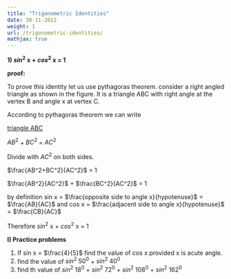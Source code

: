 ```yaml
---
title: "Trigonometric Identities"
date: 30-11-2022
weight: 1
url: /trigonometric-identities/
mathjax: true
---
```


**1) $sin^2$ x + $cos^2$ x = 1**

**proof:**

To prove this identity let us use pythagoras theorem. consider a right angled triangle as shown in the figure. It is a triangle ABC with right angle at the vertex B and angle x at vertex C.

According to pythagoras theorem we can write

[triangle ABC](https://cdn.pixabay.com/photo/2022/11/30/15/38/triangle-7627070_960_720.jpg)

$AB^2$ + $BC^2$ = $AC^2$

Divide with $AC^2$ on both sides.

$\frac{AB^2+BC^2}{AC^2}$ = 1

$\frac{AB^2}{AC^2}$ + $\frac{BC^2}{AC^2}$ = 1

by definition sin x = $\frac{opposite side to angle x}{hypotenuse}$ = $\frac{AB}{AC}$ and cos x = $\frac{adjacent side to angle x}{hypotenuse}$ = $\frac{CB}{AC}$

Therefore $sin^2$ x + $cos^2$ x = 1


**I) Practice problems**

1) If sin x = $\frac{4}{5}$ find the value of cos x provided x is acute angle.
2) find the value of $sin^2$ $50^0$ + $sin^2$ $40^0$
3) find th value of $sin^2$ $18^0$ + $sin^2$ $72^0$ + $sin^2$ $108^0$ + $sin^2$ $162^0$
